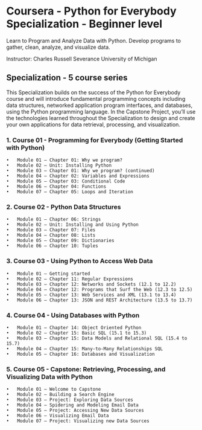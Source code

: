 # Coursera - Python for Everybody Specialization - Beginner level
Learn to Program and Analyze Data with Python. Develop programs to gather, clean, analyze, and visualize data.

Instructor: Charles Russell Severance
University of Michigan

## Specialization - 5 course series
This Specialization builds on the success of the Python for Everybody course and will introduce fundamental programming concepts including data structures, networked application program interfaces, and databases, using the Python programming language. In the Capstone Project, you’ll use the technologies learned throughout the Specialization to design and create your own  applications for data retrieval, processing, and visualization.

### 1.	Course 01 - Programming for Everybody (Getting Started with Python)

    •	Module 01 – Chapter 01: Why we program?
    •	Module 02 – Unit: Installing Python
    •	Module 03 – Chapter 01: Why we program? (continued)
    •	Module 04 – Chapter 02: Variables and Expressions
    •	Module 05 – Chapter 03: Conditional Code
    •	Module 06 – Chapter 04: Functions
    •	Module 07 – Chapter 05: Loops and Iteration

### 2.	Course 02 - Python Data Structures
   
    •	Module 01 – Chapter 06: Strings
    •	Module 02 – Unit: Installing and Using Python
    •	Module 03 – Chapter 07: Files
    •	Module 04 – Chapter 08: Lists
    •	Module 05 – Chapter 09: Dictionaries
    •	Module 06 – Chapter 10: Tuples
  	
### 3.	Course 03 - Using Python to Access Web Data
   
    •	Module 01 – Getting started
    •	Module 02 – Chapter 11: Regular Expressions
    •	Module 03 – Chapter 12: Networks and Sockets (12.1 to 12.2)
    •	Module 04 – Chapter 12: Programs that Surf the Web (12.3 to 12.5)
    •	Module 05 – Chapter 13: Web Services and XML (13.1 to 13.4)
    •	Module 06 – Chapter 13: JSON and REST Architecture (13.5 to 13.7)
### 4.	Course 04 - Using Databases with Python
    •	Module 01 – Chapter 14: Object Oriented Python
    •	Module 02 – Chapter 15: Basic SQL (15.1 to 15.3)
    •	Module 03 – Chapter 15: Data Models and Relational SQL (15.4 to 15.7)
    •	Module 04 – Chapter 15: Many-to-Many Relationships SQL
    •	Module 05 – Chapter 16: Databases and Visualization
### 5.	Course 05 - Capstone: Retrieving, Processing, and Visualizing Data with Python
    •	Module 01 – Welcome to Capstone
    •	Module 02 – Building a Search Engine
    •	Module 03 – Project: Exploring Data Sources
    •	Module 04 – Spidering and Modeling Email Data
    •	Module 05 – Project: Accessing New Data Sources
    •	Module 06 – Visualizing Email Data
    •	Module 07 – Project: Visualizing new Data Sources
